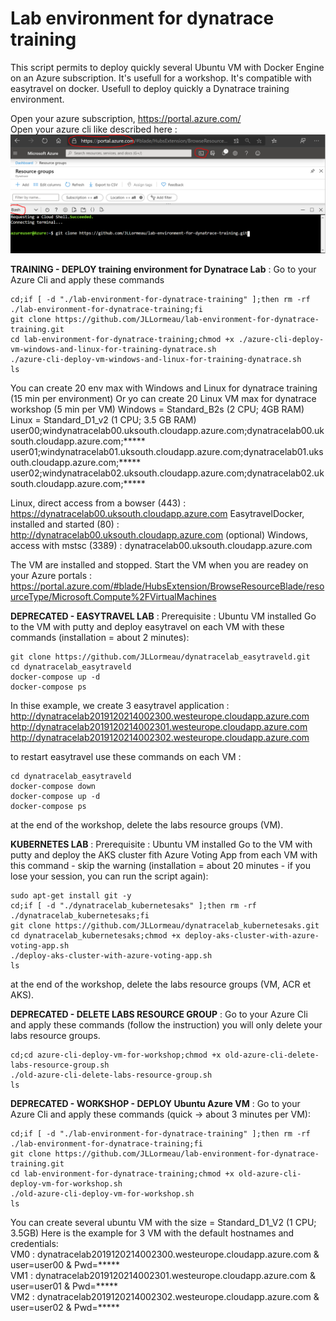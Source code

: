 # Lab environment for dynatrace training
This script permits to deploy quickly several Ubuntu VM with Docker Engine on an Azure subscription. It's usefull for a workshop. It's compatible with easytravel on docker. Usefull to deploy quickly a Dynatrace training environment.

Open your azure subscription, https://portal.azure.com/  
Open your azure cli like described here :  
![cli-azure](cli-azure.png)


**TRAINING - DEPLOY training environment for Dynatrace Lab** : Go to your Azure Cli and apply these commands
   
    cd;if [ -d "./lab-environment-for-dynatrace-training" ];then rm -rf ./lab-environment-for-dynatrace-training;fi
    git clone https://github.com/JLLormeau/lab-environment-for-dynatrace-training.git
    cd lab-environment-for-dynatrace-training;chmod +x ./azure-cli-deploy-vm-windows-and-linux-for-training-dynatrace.sh
    ./azure-cli-deploy-vm-windows-and-linux-for-training-dynatrace.sh
    ls
      
You can create 20 env max with Windows and Linux for dynatrace training (15 min per environment)
Or yo can create 20 Linux VM max for dynatrace workshop (5 min per VM)
Windows = Standard_B2s (2 CPU; 4GB RAM)
Linux = Standard_D1_v2 (1 CPU; 3.5 GB RAM)  
user00;windynatracelab00.uksouth.cloudapp.azure.com;dynatracelab00.uksouth.cloudapp.azure.com;*****
user01;windynatracelab01.uksouth.cloudapp.azure.com;dynatracelab01.uksouth.cloudapp.azure.com;*****
user02;windynatracelab02.uksouth.cloudapp.azure.com;dynatracelab02.uksouth.cloudapp.azure.com;*****

Linux,  direct access from a bowser (443)       : https://dynatracelab00.uksouth.cloudapp.azure.com
EasytravelDocker,  installed and started  (80)  : http://dynatracelab00.uksouth.cloudapp.azure.com
(optional) Windows,  access with mstsc (3389)   : dynatracelab00.uksouth.cloudapp.azure.com

The VM are installed and stopped.  Start the VM when you are readey on your Azure portals :
https://portal.azure.com/#blade/HubsExtension/BrowseResourceBlade/resourceType/Microsoft.Compute%2FVirtualMachines

**DEPRECATED - EASYTRAVEL LAB** : 
Prerequisite : Ubuntu VM installed
Go to the VM with putty and deploy easytravel on each VM with these commands (installation = about 2 minutes):   
   
    git clone https://github.com/JLLormeau/dynatracelab_easytraveld.git
    cd dynatracelab_easytraveld
    docker-compose up -d
    docker-compose ps

In thise example, we create 3 easytravel application :  
http://dynatracelab2019120214002300.westeurope.cloudapp.azure.com  
http://dynatracelab2019120214002301.westeurope.cloudapp.azure.com  
http://dynatracelab2019120214002302.westeurope.cloudapp.azure.com  

to restart easytravel use these commands on each VM :  
    
    cd dynatracelab_easytraveld
    docker-compose down
    docker-compose up -d
    docker-compose ps

at the end of the workshop, delete the labs resource groups (VM).  
  
  
**KUBERNETES LAB** : 
Prerequisite : Ubuntu VM installed
Go to the VM with putty and deploy the AKS cluster fith Azure Voting App from each VM with this command - skip the warning (installation = about 20 minutes - if you lose your session, you can run the script again):
    
    sudo apt-get install git -y
    cd;if [ -d "./dynatracelab_kubernetesaks" ];then rm -rf ./dynatracelab_kubernetesaks;fi
    git clone https://github.com/JLLormeau/dynatracelab_kubernetesaks.git
    cd dynatracelab_kubernetesaks;chmod +x deploy-aks-cluster-with-azure-voting-app.sh
    ./deploy-aks-cluster-with-azure-voting-app.sh
    ls

at the end of the workshop, delete the labs resource groups (VM, ACR et AKS).

**DEPRECATED - DELETE LABS RESOURCE GROUP** : Go to your Azure Cli and apply these commands (follow the instruction) you will only delete your labs resource groups.

    cd;cd azure-cli-deploy-vm-for-workshop;chmod +x old-azure-cli-delete-labs-resource-group.sh
    ./old-azure-cli-delete-labs-resource-group.sh
    ls

**DEPRECATED - WORKSHOP - DEPLOY Ubuntu Azure VM** : Go to your Azure Cli and apply these commands (quick -> about 3 minutes per VM):   

    cd;if [ -d "./lab-environment-for-dynatrace-training" ];then rm -rf ./lab-environment-for-dynatrace-training;fi
    git clone https://github.com/JLLormeau/lab-environment-for-dynatrace-training.git
    cd lab-environment-for-dynatrace-training;chmod +x old-azure-cli-deploy-vm-for-workshop.sh
    ./old-azure-cli-deploy-vm-for-workshop.sh
    ls
      
You can create several ubuntu VM with the size = Standard_D1_V2 (1 CPU; 3.5GB)
Here is the example for 3 VM with the default hostnames and credentials:  
VM0 : dynatracelab2019120214002300.westeurope.cloudapp.azure.com & user=user00 & Pwd=*****  
VM1 : dynatracelab2019120214002301.westeurope.cloudapp.azure.com & user=user01 & Pwd=*****  
VM2 : dynatracelab2019120214002302.westeurope.cloudapp.azure.com & user=user02 & Pwd=*****  
